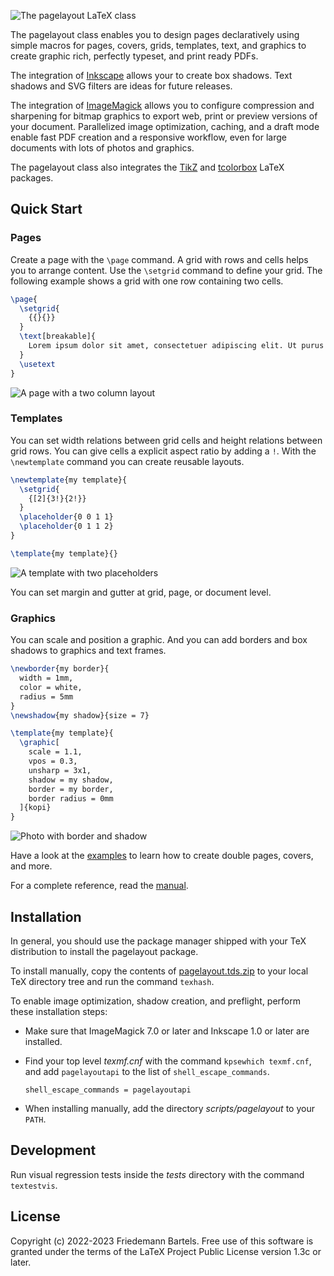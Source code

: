 ![The pagelayout LaTeX class](https://raw.githubusercontent.com/friedemannbartels/latex-pagelayout/1.1.1/doc/banner.svg)

The pagelayout class enables you to design pages declaratively using simple macros for pages, covers, grids, templates, text, and graphics to create graphic rich, perfectly typeset, and print ready PDFs.

The integration of [Inkscape](https://inkscape.org) allows your to create box shadows. Text shadows and SVG filters are ideas for future releases.

The integration of [ImageMagick](https://imagemagick.org) allows you to configure compression and sharpening for bitmap graphics to export web, print or preview versions of your document. Parallelized image optimization, caching, and a draft mode enable fast PDF creation and a responsive workflow, even for large documents with lots of photos and graphics.

The pagelayout class also integrates the [TikZ](https://www.ctan.org/pkg/pgf) and [tcolorbox](https://www.ctan.org/pkg/tcolorbox) LaTeX packages.

## Quick Start

### Pages

Create a page with the `\page` command. A grid with rows and cells helps you to arrange content. Use the `\setgrid` command to define your grid. The following example shows a grid with one row containing two cells.

```latex
\page{
  \setgrid{
    {{}{}}
  }
  \text[breakable]{
    Lorem ipsum dolor sit amet, consectetuer adipiscing elit. Ut purus elit, vestibulum ut, placerat ac, adipiscing vitae, felis. Curabitur dictum gravida mauris. Nam arcu libero, nonummy eget, consectetuer id, vulputate a, magna. Donec vehicula augue eu neque. Pellentesque habitant morbi tristique senectus et netus et malesuada fames ac turpis egestas. Mauris ut leo. Cras viverra metus rhoncus sem. Nulla et lectus vestibulum urna fringilla ultrices. Phasellus eu tellus sit amet tortor gravida placerat.
  }
  \usetext
}
```

![A page with a two column layout](https://raw.githubusercontent.com/friedemannbartels/latex-pagelayout/1.1.1/doc/quickstart-1.svg)

### Templates

You can set width relations between grid cells and height relations between grid rows. You can give cells a explicit aspect ratio by adding a `!`. With the `\newtemplate` command you can create reusable layouts.

```latex
\newtemplate{my template}{
  \setgrid{
    {[2]{3!}{2!}}
  }
  \placeholder{0 0 1 1}
  \placeholder{0 1 1 2}
}

\template{my template}{}
```

![A template with two placeholders](https://raw.githubusercontent.com/friedemannbartels/latex-pagelayout/1.1.1/doc/quickstart-2.svg)

You can set margin and gutter at grid, page, or document level.

### Graphics

You can scale and position a graphic. And you can add borders and box shadows to graphics and text frames.

```latex
\newborder{my border}{
  width = 1mm,
  color = white,
  radius = 5mm
}
\newshadow{my shadow}{size = 7}

\template{my template}{
  \graphic[
    scale = 1.1,
    vpos = 0.3,
    unsharp = 3x1,
    shadow = my shadow,
    border = my border,
    border radius = 0mm
  ]{kopi}
}
```

![Photo with border and shadow](https://raw.githubusercontent.com/friedemannbartels/latex-pagelayout/1.1.1/doc/quickstart-3.svg)

Have a look at the [examples](https://github.com/friedemannbartels/latex-pagelayout/tree/1.1.1/doc) to learn how to create double pages, covers, and more.

For a complete reference, read the [manual](https://raw.githubusercontent.com/friedemannbartels/latex-pagelayout/1.1.1/doc/pagelayout-manual.pdf).

## Installation

In general, you should use the package manager shipped with your TeX distribution to install the pagelayout package.

To install manually, copy the contents of [pagelayout.tds.zip](https://github.com/friedemannbartels/latex-pagelayout/releases/download/1.1.1/pagelayout.tds.zip) to your local TeX directory tree and run the command `texhash`.

To enable image optimization, shadow creation, and preflight, perform these installation steps:

- Make sure that ImageMagick 7.0 or later and Inkscape 1.0 or later are installed.

- Find your top level _texmf.cnf_ with the command `kpsewhich texmf.cnf`, and add `pagelayoutapi` to the list of `shell_escape_commands`.
  ```
  shell_escape_commands = pagelayoutapi
  ```
- When installing manually, add the directory _scripts/pagelayout_ to your `PATH`.

## Development

Run visual regression tests inside the _tests_ directory with the command `textestvis`.

## License

Copyright (c) 2022-2023 Friedemann Bartels. Free use of this software is granted under the terms of the LaTeX Project Public License version 1.3c or later.
